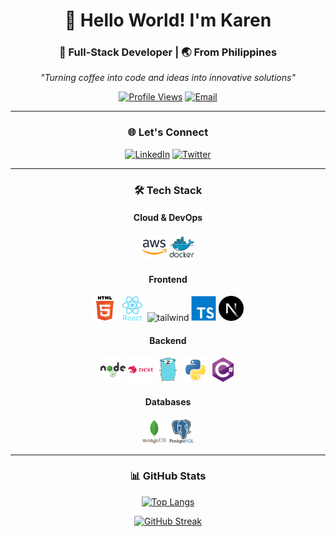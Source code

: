 <div align="center">
  
# 👋 Hello World! I'm Karen

### 🚀 Full-Stack Developer | 🌏 From Philippines  
*"Turning coffee into code and ideas into innovative solutions"*

[![Profile Views](https://komarev.com/ghpvc/?username=krunggggggg&label=Profile+Views&color=blue&style=flat)](https://github.com/krunggggggg)
[![Email](https://img.shields.io/badge/-Reach%20Out%20📧-critical?style=flat&logo=gmail)](mailto:karennipin86@gmail.com)

---

### 🌐 Let's Connect
[![LinkedIn](https://img.shields.io/badge/LinkedIn-Connect-%230A66C2?style=flat&logo=linkedin)](https://www.linkedin.com/in/karen-nipin/)
[![Twitter](https://img.shields.io/badge/Twitter-Follow-%231DA1F2?style=flat&logo=twitter)](https://x.com/krunggggggg_)


---

### 🛠️ Tech Stack

#### Cloud & DevOps
<img src="https://raw.githubusercontent.com/devicons/devicon/master/icons/amazonwebservices/amazonwebservices-original-wordmark.svg" alt="aws" width="40" height="40"/> 
<img src="https://raw.githubusercontent.com/devicons/devicon/master/icons/docker/docker-original-wordmark.svg" alt="docker" width="40" height="40"/>

#### Frontend
<img src="https://raw.githubusercontent.com/devicons/devicon/master/icons/html5/html5-original-wordmark.svg" alt="html5" width="40" height="40"/> 
<img src="https://raw.githubusercontent.com/devicons/devicon/master/icons/react/react-original-wordmark.svg" alt="react" width="40" height="40"/> 
<img src="https://www.vectorlogo.zone/logos/tailwindcss/tailwindcss-icon.svg" alt="tailwind" width="40" height="40"/> 
<img src="https://raw.githubusercontent.com/devicons/devicon/master/icons/typescript/typescript-original.svg" alt="typescript" width="40" height="40"/>
<img src="https://raw.githubusercontent.com/devicons/devicon/master/icons/nextjs/nextjs-original.svg" alt="nextjs" width="40" height="40"/>

#### Backend
<img src="https://raw.githubusercontent.com/devicons/devicon/master/icons/nodejs/nodejs-original-wordmark.svg" alt="nodejs" width="40" height="40"/> 
<img src="https://raw.githubusercontent.com/devicons/devicon/master/icons/nestjs/nestjs-plain-wordmark.svg" alt="nestjs" width="40" height="40"/> 
<img src="https://raw.githubusercontent.com/devicons/devicon/master/icons/go/go-original.svg" alt="go" width="40" height="40"/>
<img src="https://raw.githubusercontent.com/devicons/devicon/master/icons/python/python-original.svg" alt="python" width="40" height="40"/>
<img src="https://raw.githubusercontent.com/devicons/devicon/master/icons/csharp/csharp-original.svg" alt="csharp" width="40" height="40"/>

#### Databases
<img src="https://raw.githubusercontent.com/devicons/devicon/master/icons/mongodb/mongodb-original-wordmark.svg" alt="mongodb" width="40" height="40"/> 
<img src="https://raw.githubusercontent.com/devicons/devicon/master/icons/postgresql/postgresql-original-wordmark.svg" alt="postgresql" width="40" height="40"/>

---

### 📊 GitHub Stats

[![Top Langs](https://github-readme-stats.vercel.app/api/top-langs/?username=krunggggggg&layout=compact&theme=radical)](https://github.com/krunggggggg)
  
[![GitHub Streak](https://streak-stats.demolab.com/?user=krunggggggg&theme=radical)](https://git.io/streak-stats)

</div>
